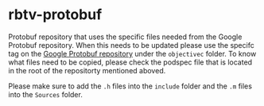 # rbtv-protobuf
Protobuf repository that uses the specific files needed from the Google Protobuf repository.
When this needs to be updated please use the specifc tag on the [Google Protobuf repository](https://github.com/protocolbuffers/protobuf) under the `objectivec` folder.
To know what files need to be copied, please check the podspec file that is located in the root of the repositorty mentioned aboved.

Please make sure to add the `.h` files into the `include` folder and the `.m` files into the `Sources` folder.
